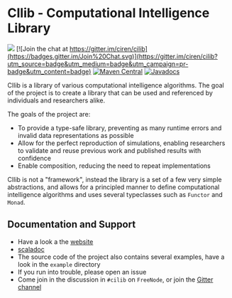 # CIlib - Computational Intelligence Library

![](https://github.com/ciren/cilib/workflows/build/badge.svg)
[![Join the chat at https://gitter.im/ciren/cilib](https://badges.gitter.im/Join%20Chat.svg)](https://gitter.im/ciren/cilib?utm_source=badge&utm_medium=badge&utm_campaign=pr-badge&utm_content=badge)
[![Maven Central](https://img.shields.io/maven-central/v/net.cilib/cilib-core_2.12.svg)](https://maven-badges.herokuapp.com/maven-central/net.cilib/cilib-core_2.12)
[![Javadocs](https://javadoc.io/badge/net.cilib/cilib-core_2.12.svg)](https://javadoc.io/doc/net.cilib/cilib-core_2.12)

CIlib is a library of various computational intelligence
algorithms. The goal of the project is to create a library that can be used
and referenced by individuals and researchers alike.

The goals of the project are:
 * To provide a type-safe library, preventing as many runtime errors and
   invalid data representations as possible
 * Allow for the perfect reproduction of simulations, enabling researchers
   to validate and reuse previous work and published results with confidence
 * Enable composition, reducing the need to repeat implementations

CIlib is not a "framework", instead the library is a set of a few very simple
abstractions, and allows for a principled manner to define computational
intelligence algorithms and uses several typeclasses such as `Functor` and
`Monad`.

## Documentation and Support

* Have a look a the [website](https://cilib.net)
* [scaladoc](https://cilib.net/api/cilib)
* The source code of the project also contains several examples, have
  a look in the `example` directory
* If you run into trouble, please open an issue
* Come join in the discussion in `#cilib` on `FreeNode`, or join
  the [Gitter channel](https://gitter.im/ciren/cilib)
